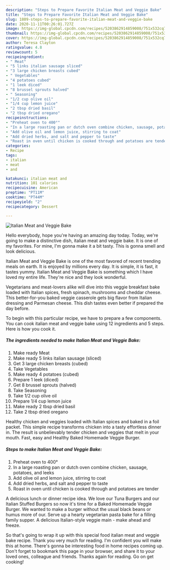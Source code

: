 ```yaml
---
description: "Steps to Prepare Favorite Italian Meat and Veggie Bake"
title: "Steps to Prepare Favorite Italian Meat and Veggie Bake"
slug: 1809-steps-to-prepare-favorite-italian-meat-and-veggie-bake
date: 2020-11-11T00:26:01.727Z
image: https://img-global.cpcdn.com/recipes/5203862914859008/751x532cq70/italian-meat-and-veggie-bake-recipe-main-photo.jpg
thumbnail: https://img-global.cpcdn.com/recipes/5203862914859008/751x532cq70/italian-meat-and-veggie-bake-recipe-main-photo.jpg
cover: https://img-global.cpcdn.com/recipes/5203862914859008/751x532cq70/italian-meat-and-veggie-bake-recipe-main-photo.jpg
author: Teresa Clayton
ratingvalue: 4.8
reviewcount: 5
recipeingredient:
- " Meat"
- "5 links italian sausage sliced"
- "3 large chicken breasts cubed"
- " Vegetables"
- "4 potatoes cubed"
- "1 leek diced"
- "8 brussel sprouts halved"
- " Seasoning"
- "1/2 cup olive oil"
- "1/4 cup lemon juice"
- "2 tbsp dried basil"
- "2 tbsp dried oregano"
recipeinstructions:
- "Preheat oven to 400°"
- "In a large roasting pan or dutch oven combine chicken, sausage, potatoes, and leeks"
- "Add olive oil and lemon juice, stirring to coat"
- "Add dried herbs, and salt and pepper to taste"
- "Roast in oven until chicken is cooked through and potatoes are tender"
categories:
- Recipe
tags:
- italian
- meat
- and

katakunci: italian meat and 
nutrition: 101 calories
recipecuisine: American
preptime: "PT11M"
cooktime: "PT44M"
recipeyield: "2"
recipecategory: Dessert

---
```



![Italian Meat and Veggie Bake](https://img-global.cpcdn.com/recipes/5203862914859008/751x532cq70/italian-meat-and-veggie-bake-recipe-main-photo.jpg)

Hello everybody, hope you're having an amazing day today. Today, we're going to make a distinctive dish, italian meat and veggie bake. It is one of my favorites. For mine, I'm gonna make it a bit tasty. This is gonna smell and look delicious.

Italian Meat and Veggie Bake is one of the most favored of recent trending meals on earth. It is enjoyed by millions every day. It is simple, it is fast, it tastes yummy. Italian Meat and Veggie Bake is something which I have loved my entire life. They're nice and they look wonderful.

Vegetarians and meat-lovers alike will dive into this veggie breakfast bake loaded with Italian spices, fresh spinach, mushrooms and cheddar cheese. This better-for-you baked veggie casserole gets big flavor from Italian dressing and Parmesan cheese. This dish tastes even better if prepared the day before.


To begin with this particular recipe, we have to prepare a few components. You can cook italian meat and veggie bake using 12 ingredients and 5 steps. Here is how you cook it.

<!--inarticleads1-->

##### The ingredients needed to make Italian Meat and Veggie Bake:

1. Make ready  Meat
1. Make ready 5 links italian sausage (sliced)
1. Get 3 large chicken breasts (cubed)
1. Take  Vegetables
1. Make ready 4 potatoes (cubed)
1. Prepare 1 leek (diced)
1. Get 8 brussel sprouts (halved)
1. Take  Seasoning
1. Take 1/2 cup olive oil
1. Prepare 1/4 cup lemon juice
1. Make ready 2 tbsp dried basil
1. Take 2 tbsp dried oregano


Healthy chicken and veggies loaded with Italian spices and baked in a foil packet. This simple recipe transforms chicken into a tasty effortless dinner in. The result is unbelievably tender chicken and veggies that melt in your mouth. Fast, easy and Healthy Baked Homemade Veggie Burger. 

<!--inarticleads2-->

##### Steps to make Italian Meat and Veggie Bake:

1. Preheat oven to 400°
1. In a large roasting pan or dutch oven combine chicken, sausage, potatoes, and leeks
1. Add olive oil and lemon juice, stirring to coat
1. Add dried herbs, and salt and pepper to taste
1. Roast in oven until chicken is cooked through and potatoes are tender


A delicious lunch or dinner recipe idea. We love our Tuna Burgers and our Italian Stuffed Burgers so now it&#39;s time for a Baked Homemade Veggie Burger. We wanted to make a burger without the usual black beans or humus more of our. Serve up a hearty vegetarian pasta bake for a filling family supper. A delicious Italian-style veggie main - make ahead and freeze. 

So that's going to wrap it up with this special food italian meat and veggie bake recipe. Thank you very much for reading. I'm confident you will make this at home. There's gonna be interesting food in home recipes coming up. Don't forget to bookmark this page in your browser, and share it to your loved ones, colleague and friends. Thanks again for reading. Go on get cooking!
